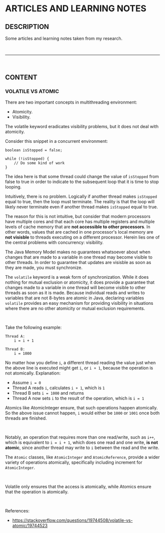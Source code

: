 # ARTICLES AND LEARNING NOTES

## DESCRIPTION

Some articles and learning notes taken from my research.

&nbsp;

---

&nbsp;

## CONTENT

### VOLATILE VS ATOMIC

There are two important concepts in multithreading environment:

- Atomicity.
- Visibility.

The volatile keyword eradicates visibility problems, but it does not deal with atomicity.

Consider this snippet in a concurrent environment:

```code
boolean isStopped = false;

while (!isStopped) {
    // Do some kind of work
}
```

The idea here is that some thread could change the value of `isStopped` from false to true in order to indicate to the subsequent loop that it is time to stop looping.

Intuitively, there is no problem. Logically if another thread makes `isStopped` equal to true, then the loop must terminate. The reality is that the loop will likely never terminate even if another thread makes `isStopped` equal to true.

The reason for this is not intuitive, but consider that modern processors have multiple cores and that each core has multiple registers and multiple levels of cache memory that are **not accessible to other processors**. In other words, values that are cached in one processor's local memory are **not visisble** to threads executing on a different processor. Herein lies one of the central problems with concurrency: visibility.

The Java Memory Model makes no guarantees whatsoever about when changes that are made to a variable in one thread may become visible to other threads. In order to guarantee that updates are visisble as soon as they are made, you must synchronize.

The `volatile` keyword is a weak form of synchronization. While it does nothing for mutual exclusion or atomicity, it does provide a guarantee that changes made to a variable in one thread will become visible to other threads as soon as it is made. Because individual reads and writes to variables that are not 8-bytes are atomic in Java, declaring variables `volatile` provides an easy mechanism for providing visibility in situations where there are no other atomicity or mutual exclusion requirements.

&nbsp;

Take the following example:

```code
Thread A:
    i = i + 1

Thread B:
    i = 1000
```

No matter how you define `i`, a different thread reading the value just when the above line is executed might get `i`, or `i + 1`, because the operation is not atomically. Explanation:

- Assume `i = 0`
- Thread A reads `i`, calculates `i + 1`, which is `1`
- Thread B sets `i = 1000` and returns
- Thread A now sets `i` to the result of the operation, which is `i = 1`

Atomics like AtomicInteger ensure, that such operations happen atomically. So the above issue cannot happen, `i` would either be `1000` or `1001` once both threads are finished.

&nbsp;

Notably, an operation that requires more than one read/write, such as `i++`, which is equivalent to `i = i + 1`, which does one read and one write, **is not atomic**, since another thread may write to `i` between the read and the write.

The `Atomic` classes, like `AtomicInteger` and `AtomicReference`, provide a wider variety of operations atomically, specifically including increment for `AtomicInteger`.

&nbsp;

Volatile only ensures that the access is atomically, while Atomics ensure that the operation is atomically.

&nbsp;

References:

- <https://stackoverflow.com/questions/19744508/volatile-vs-atomic/19744523>

&nbsp; &nbsp;
